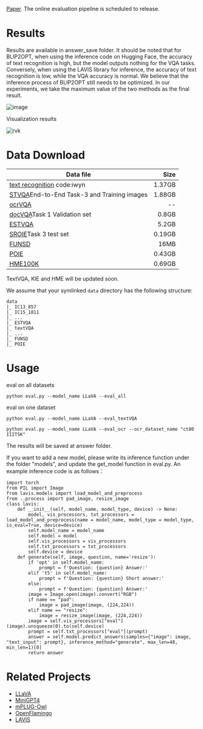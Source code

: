[Paper](https://arxiv.org/pdf/2305.07895.pdf). The online evaluation pipeline is scheduled to release. 

# Results

Results are available in answer_save folder. It should be noted that for BLIP2OPT, when using the inference code on Hugging Face, the accuracy of text recognition is high, but the model outputs nothing for the VQA tasks. Conversely, when using the LAVIS library for inference, the accuracy of text recognition is low, while the VQA accuracy is normal. We believe that the inference process of BLIP2OPT still needs to be optimized. In our experiments, we take the maximum value of the two methods as the final result.

![image](https://github.com/echo840/MultimodalOCR/assets/87795401/523e0421-7eca-4d15-89f1-3f7348321055)

Visualization results

![rvk](https://github.com/echo840/MultimodalOCR/assets/87795401/21982aba-d063-4a52-a045-8d16e0e98f71)


# Data Download
| Data file | Size |
| --- | ---: |
|[text recognition](https://pan.baidu.com/s/1Ba950d94u8RQmtqvkLBk-A) code:iwyn | 1.37GB |
|[STVQA](https://rrc.cvc.uab.es/?ch=11&com=downloads)End-to-End Task-3 and Training images|1.88GB|
|[ocrVQA](https://drive.google.com/drive/folders/1_GYPY5UkUy7HIcR0zq3ZCFgeZN7BAfm_)|--|
|[docVQA](https://rrc.cvc.uab.es/?ch=17&com=downloads)Task 1 Validation set|0.8GB|
|[ESTVQA](https://cloudstor.aarnet.edu.au/plus/s/LSishuuSE5DBKJp)|5.2GB|
|[SROIE](https://rrc.cvc.uab.es/?ch=13&com=downloads)Task 3 test set|0.19GB|
|[FUNSD](https://guillaumejaume.github.io/FUNSD/download/)|16MB|
|[POIE](https://drive.google.com/file/d/1eEMNiVeLlD-b08XW_GfAGfPmmII-GDYs/view)|0.43GB|
|[HME100K](https://ai.100tal.com/openData/formulaRecognition)|0.69GB|

TextVQA, KIE and HME will be updated soon.

We assume that your symlinked `data` directory has the following structure:

```
data
|_ IC13_857
|_ IC15_1811
|_ ...
|_ ESTVQA
|_ textVQA
|_ ...
|_ FUNSD
|_ POIE
```


# Usage

eval on all datasets
```Shell
python eval.py --model_name LLaVA --eval_all
```

eval on one dataset
```Shell
python eval.py --model_name LLaVA --eval_textVQA
```
```Shell
python eval.py --model_name LLaVA --eval_ocr --ocr_dataset_name "ct80 IIIT5K"
```
The results will be saved at answer folder.

If you want to add a new model, please write its inference function under the folder "models", and update the get_model function in eval.py. An example inference code is as follows：

```Shell
import torch
from PIL import Image
from lavis.models import load_model_and_preprocess
from ..process import pad_image, resize_image
class lavis:
    def __init__(self, model_name, model_type, device) -> None:
        model, vis_processors, txt_processors = load_model_and_preprocess(name = model_name, model_type = model_type, is_eval=True, device=device)
        self.model_name = model_name
        self.model = model
        self.vis_processors = vis_processors
        self.txt_processors = txt_processors
        self.device = device
    def generate(self, image, question, name='resize'):
        if 'opt' in self.model_name:
            prompt = f'Question: {question} Answer:'
        elif 't5' in self.model_name:
            prompt = f'Question: {question} Short answer:'
        else:
            prompt = f'Question: {question} Answer:'
        image = Image.open(image).convert("RGB")
        if name == "pad":
            image = pad_image(image, (224,224))
        elif name == "resize":
            image = resize_image(image, (224,224))
        image = self.vis_processors["eval"](image).unsqueeze(0).to(self.device)
        prompt = self.txt_processors["eval"](prompt)
        answer = self.model.predict_answers(samples={"image": image, "text_input": prompt}, inference_method="generate", max_len=48, min_len=1)[0]
        return answer
```

# Related Projects
- [LLaVA](https://github.com/haotian-liu/LLaVA.git)
- [MiniGPT4](https://github.com/Vision-CAIR/MiniGPT-4.git)
- [mPLUG-Owl](https://github.com/X-PLUG/mPLUG-Owl.git)
- [OpenFlamingo](https://github.com/mlfoundations/open_flamingo.git)
- [LAVIS](https://github.com/salesforce/LAVIS.git)
